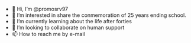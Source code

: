 - 👋 Hi, I’m @promosrv97
- 👀 I’m interested in share the conmemoration of 25 years ending school.
- 🌱 I’m currently learning about the life after forties
- 💞️ I’m looking to collaborate on human support
- 📫 How to reach me by e-mail

<!---
promosrv97/promosrv97 is a ✨ special ✨ repository because its `README.md` (this file) appears on your GitHub profile.
You can click the Preview link to take a look at your changes.
--->
